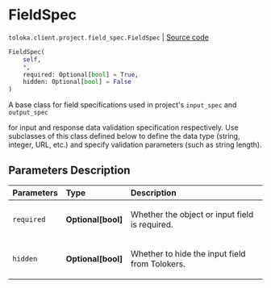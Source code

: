 # FieldSpec
`toloka.client.project.field_spec.FieldSpec` | [Source code](https://github.com/Toloka/toloka-kit/blob/v1.0.2/src/client/project/field_spec.py#L48)

```python
FieldSpec(
    self,
    *,
    required: Optional[bool] = True,
    hidden: Optional[bool] = False
)
```

A base class for field specifications used in project's `input_spec` and `output_spec`


for input and response data validation specification respectively. Use subclasses of this
class defined below to define the data type (string, integer, URL, etc.) and specify
validation parameters (such as string length).

## Parameters Description

| Parameters | Type | Description |
| :----------| :----| :-----------|
`required`|**Optional\[bool\]**|<p>Whether the object or input field is required.</p>
`hidden`|**Optional\[bool\]**|<p>Whether to hide the input field from Tolokers.</p>
